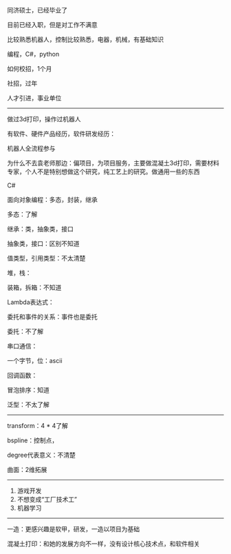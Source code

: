 同济硕士，已经毕业了

目前已经入职，但是对工作不满意

比较熟悉机器人，控制比较熟悉，电器，机械，有基础知识

编程，C#，python

如何校招，1个月

社招，过年

人才引进，事业单位

---

做过3d打印，操作过机器人

有软件、硬件产品经历，软件研发经历：

机器人全流程参与

为什么不去袁老师那边：偏项目，为项目服务，主要做混凝土3d打印，需要材料专家，个人不是特别想做这个研究，纯工艺上的研究。做通用一些的东西

C#

面向对象编程：多态，封装，继承

多态：了解

继承：类，抽象类，接口

抽象类，接口：区别不知道

值类型，引用类型：不太清楚

堆，栈：

装箱，拆箱：不知道

Lambda表达式：

委托和事件的关系：事件也是委托

委托：不了解

串口通信：

一个字节，位：ascii

回调函数：

冒泡排序：知道

泛型：不太了解

---

transform：4 * 4了解

bspline：控制点，

degree代表意义：不清楚

曲面：2维拓展


---

1. 游戏开发
2. 不想变成“工厂技术工”
3. 机器学习




---

一造：更感兴趣是软甲，研发，一造以项目为基础

混凝土打印：和她的发展方向不一样，没有设计核心技术点，和软件相关

